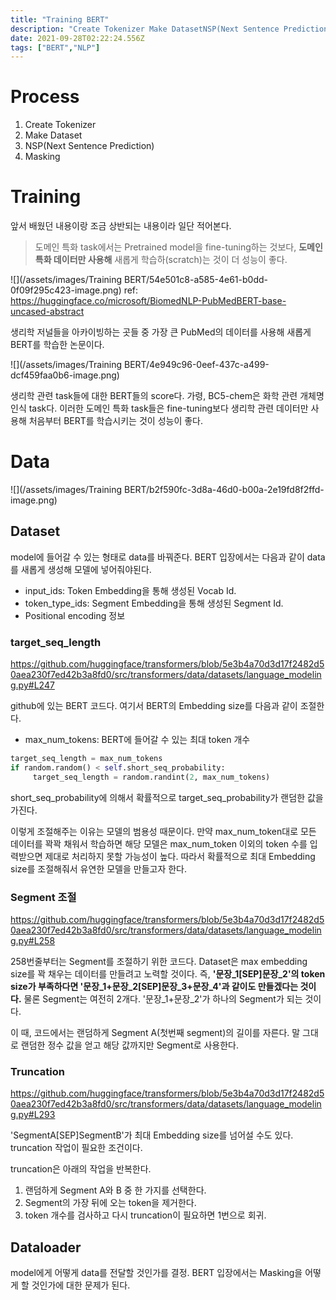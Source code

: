 ```yaml
---
title: "Training BERT"
description: "Create Tokenizer Make DatasetNSP(Next Sentence Prediction)Masking앞서 배웠던 내용이랑 조금 상반되는 내용이라 일단 적어본다.도메인 특화 task에서는 Pretrained model을 fine-tuning하는 것보다, "
date: 2021-09-28T02:22:24.556Z
tags: ["BERT","NLP"]
---
```

# Process
1. Create Tokenizer 
2. Make Dataset
3. NSP(Next Sentence Prediction)
4. Masking

# Training
앞서 배웠던 내용이랑 조금 상반되는 내용이라 일단 적어본다.

> 도메인 특화 task에서는 Pretrained model을 fine-tuning하는 것보다, **도메인 특화 데이터만 사용해** 새롭게 학습하(scratch)는 것이 더 성능이 좋다.

![](/assets/images/Training BERT/54e501c8-a585-4e61-b0dd-0f09f295c423-image.png)
ref: https://huggingface.co/microsoft/BiomedNLP-PubMedBERT-base-uncased-abstract

생리학 저널들을 아카이빙하는 곳들 중 가장 큰 PubMed의 데이터를 사용해 새롭게 BERT를 학습한 논문이다. 


![](/assets/images/Training BERT/4e949c96-0eef-437c-a499-dcf459faa0b6-image.png)

생리학 관련 task들에 대한 BERT들의 score다. 가령, BC5-chem은 화학 관련 개체명 인식 task다. 이러한 도메인 특화 task들은 fine-tuning보다 생리학 관련 데이터만 사용해 처음부터 BERT를 학습시키는 것이 성능이 좋다.

# Data
![](/assets/images/Training BERT/b2f590fc-3d8a-46d0-b00a-2e19fd8f2ffd-image.png)
## Dataset
model에 들어갈 수 있는 형태로 data를 바꿔준다.
BERT 입장에서는 다음과 같이 data를 새롭게 생성해 모델에 넣어줘야된다.
- input_ids: Token Embedding을 통해 생성된 Vocab Id. 
- token_type_ids: Segment Embedding을 통해 생성된 Segment Id.
- Positional encoding 정보

### target_seq_length
https://github.com/huggingface/transformers/blob/5e3b4a70d3d17f2482d50aea230f7ed42b3a8fd0/src/transformers/data/datasets/language_modeling.py#L247

github에 있는 BERT 코드다. 여기서 BERT의 Embedding size를 다음과 같이 조절한다.
- max_num_tokens: BERT에 들어갈 수 있는 최대 token 개수

```python
target_seq_length = max_num_tokens
if random.random() < self.short_seq_probability:
     target_seq_length = random.randint(2, max_num_tokens)
```
short_seq_probability에 의해서 확률적으로 target_seq_probability가 랜덤한 값을 가진다.

이렇게 조절해주는 이유는 모델의 범용성 때문이다. 만약 max_num_token대로 모든 데이터를 꽉꽉 채워서 학습하면 해당 모델은 max_num_token 이외의 token 수를 입력받으면 제대로 처리하지 못할 가능성이 높다.
따라서 확률적으로 최대 Embedding size를 조절해줘서 유연한 모델을 만들고자 한다.

### Segment 조절
https://github.com/huggingface/transformers/blob/5e3b4a70d3d17f2482d50aea230f7ed42b3a8fd0/src/transformers/data/datasets/language_modeling.py#L258

258번줄부터는 Segment를 조절하기 위한 코드다.
Dataset은 max embedding size를 꽉 채우는 데이터를 만들려고 노력할 것이다. 즉, **'문장_1[SEP]문장_2'의 token size가 부족하다면 '문장_1+문장_2[SEP]문장_3+문장_4'과 같이도 만들겠다는 것이다.** 물론 Segment는 여전히 2개다. '문장_1+문장_2'가 하나의 Segment가 되는 것이다.

이 때, 코드에서는 랜덤하게 Segment A(첫번째 segment)의 길이를 자른다. 말 그대로 랜덤한 정수 값을 얻고 해당 값까지만 Segment로 사용한다.

### Truncation
https://github.com/huggingface/transformers/blob/5e3b4a70d3d17f2482d50aea230f7ed42b3a8fd0/src/transformers/data/datasets/language_modeling.py#L293

'SegmentA[SEP]SegmentB'가 최대 Embedding size를 넘어설 수도 있다. truncation 작업이 필요한 조건이다.

truncation은 아래의 작업을 반복한다.

1. 랜덤하게 Segment A와 B 중 한 가지를 선택한다.
2. Segment의 가장 뒤에 오는 token을 제거한다.
3. token 개수를 검사하고 다시 truncation이 필요하면 1번으로 회귀.

## Dataloader
model에게 어떻게 data를 전달할 것인가를 결정.
BERT 입장에서는 Masking을 어떻게 할 것인가에 대한 문제가 된다.